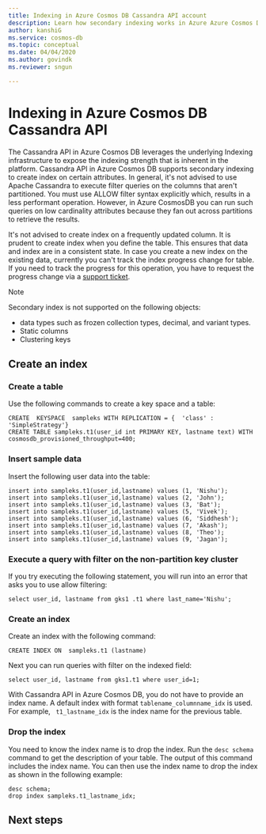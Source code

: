 ```yaml
---
title: Indexing in Azure Cosmos DB Cassandra API account
description: Learn how secondary indexing works in Azure Azure Cosmos DB Cassandra API account.
author: kanshiG
ms.service: cosmos-db
ms.topic: conceptual
ms.date: 04/04/2020
ms.author: govindk
ms.reviewer: sngun

---
```


# Indexing in Azure Cosmos DB Cassandra API

The Cassandra API in Azure Cosmos DB leverages the underlying Indexing infrastructure to expose the indexing strength that is inherent in the platform. Cassandra API in Azure Cosmos DB supports secondary indexing to create index on certain attributes. In general, it's not advised to use Apache Cassandra to execute filter queries on the columns that aren't partitioned. You must use ALLOW filter syntax explicitly which, results in a less performant operation. However, in Azure CosmosDB you can run such queries on low cardinality attributes because they fan out across partitions to retrieve the results.

It's not advised to create index on a frequently updated column. It is prudent to create index when you define the table. This ensures that data and index are in a consistent state. In case you create a new index on the existing data, currently you can't track the index progress change for table. If you need to track the progress for this operation, you have to request the progress change via a [support ticket]( https://docs.microsoft.com/azure/azure-portal/supportability/how-to-create-azure-support-request).


> [!NOTE]
> Secondary index is not supported on the following objects:
> * data types such as frozen collection types, decimal, and variant types.
> * Static columns
> * Clustering keys

## Create an index

### Create a table
Use the following commands to create a key space and a table:

```
CREATE  KEYSPACE  sampleks WITH REPLICATION = {  'class' : 'SimpleStrategy'}  
CREATE TABLE sampleks.t1(user_id int PRIMARY KEY, lastname text) WITH cosmosdb_provisioned_throughput=400; 
```

### Insert sample data

Insert the following user data into the table:

```
insert into sampleks.t1(user_id,lastname) values (1, 'Nishu');
insert into sampleks.t1(user_id,lastname) values (2, 'John');
insert into sampleks.t1(user_id,lastname) values (3, 'Bat');
insert into sampleks.t1(user_id,lastname) values (5, 'Vivek');
insert into sampleks.t1(user_id,lastname) values (6, 'Siddhesh');
insert into sampleks.t1(user_id,lastname) values (7, 'Akash');
insert into sampleks.t1(user_id,lastname) values (8, 'Theo');
insert into sampleks.t1(user_id,lastname) values (9, 'Jagan');
```

### Execute a query with filter on the non-partition key cluster

If you try executing the following statement, you will run into an error that asks you to use allow filtering:

```
select user_id, lastname from gks1 .t1 where last_name='Nishu';
```

### Create an index

Create an index with the following command:

```
CREATE INDEX ON  sampleks.t1 (lastname)
```

Next you can run queries with filter on the indexed field:

```
select user_id, lastname from gks1.t1 where user_id=1;
```

With Cassandra API in Azure Cosmos DB, you do not have to provide an index name. A default index with format `tablename_columnname_idx` is used. For example, ` t1_lastname_idx` is the index name for the previous table.

### Drop the index

You need to know the index name is to drop the index. Run the `desc schema` command to get the description of your table. The output of this command includes the index name. You can then use the index name to drop the index as shown in the following example:

```
desc schema;
drop index sampleks.t1_lastname_idx;
```

## Next steps